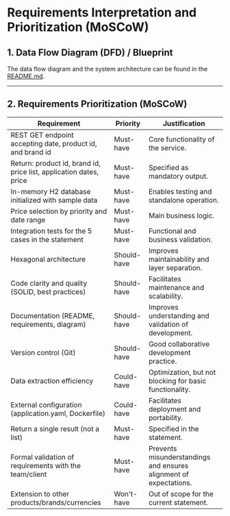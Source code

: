 # Requirements Interpretation and Prioritization (MoSCoW)

## 1. Data Flow Diagram (DFD) / Blueprint

The data flow diagram and the system architecture can be found in the [README.md](../README.md#architecture-and-design-principles).

---

## 2. Requirements Prioritization (MoSCoW)

| Requirement                                                              | Priority    | Justification                                                                              |
|--------------------------------------------------------------------------|-------------|--------------------------------------------------------------------------------------------|
| REST GET endpoint accepting date, product id, and brand id               | Must-have   | Core functionality of the service.                                                         |
| Return: product id, brand id, price list, application dates, price       | Must-have   | Specified as mandatory output.                                                             |
| In-memory H2 database initialized with sample data                       | Must-have   | Enables testing and standalone operation.                                                  |
| Price selection by priority and date range                               | Must-have   | Main business logic.                                                                       |
| Integration tests for the 5 cases in the statement                       | Must-have   | Functional and business validation.                                                        |
| Hexagonal architecture                                                   | Should-have | Improves maintainability and layer separation.                                             |
| Code clarity and quality (SOLID, best practices)                         | Should-have | Facilitates maintenance and scalability.                                                   |
| Documentation (README, requirements, diagram)                            | Should-have | Improves understanding and validation of development.                                      |
| Version control (Git)                                                    | Should-have | Good collaborative development practice.                                                   |
| Data extraction efficiency                                               | Could-have  | Optimization, but not blocking for basic functionality.                                    |
| External configuration (application.yaml, Dockerfile)                    | Could-have  | Facilitates deployment and portability.                                                    |
| Return a single result (not a list)                                      | Must-have   | Specified in the statement.                                                                |
| Formal validation of requirements with the team/client                   | Must-have   | Prevents misunderstandings and ensures alignment of expectations.                          |
| Extension to other products/brands/currencies                            | Won't-have  | Out of scope for the current statement.                                                    |
